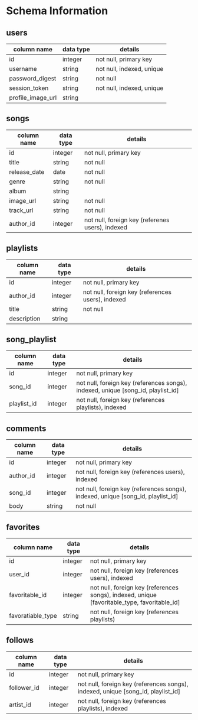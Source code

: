 # Schema Information

## users
column name      | data type | details
-----------------|-----------|-----------------------
id               | integer   | not null, primary key
username         | string    | not null, indexed, unique
password_digest  | string    | not null
session_token    | string    | not null, indexed, unique
profile_image_url| string    |

## songs
column name | data type | details
------------|-----------|-----------------------
id          | integer   | not null, primary key
title       | string    | not null
release_date| date      | not null
genre       | string    | not null
album       | string    |
image_url   | string    | not null
track_url   | string    | not null
author_id   | integer   | not null, foreign key (referenes users), indexed

## playlists
column name | data type | details
------------|-----------|-----------------------
id          | integer   | not null, primary key
author_id   | integer   | not null, foreign key (references users), indexed
title       | string    | not null
description | string    |

## song_playlist
column name | data type | details
------------|-----------|-----------------------
id          | integer   | not null, primary key
song_id     | integer   | not null, foreign key (references songs), indexed, unique [song_id, playlist_id]
playlist_id | integer   | not null, foreign key (references playlists), indexed

## comments
column name | data type | details
------------|-----------|-----------------------
id          | integer   | not null, primary key
author_id   | integer   | not null, foreign key (references users), indexed
song_id     | integer   | not null, foreign key (references songs), indexed, unique [song_id, playlist_id]
body        | string    | not null

## favorites
column name      | data type | details
-----------------|-----------|-----------------------
id               | integer   | not null, primary key
user_id          | integer   | not null, foreign key (references users), indexed
favoritable_id   | integer   | not null, foreign key (references songs), indexed, unique [favoritable_type, favoritable_id]
favoratiable_type| string    | not null, foreign key (references playlists)

## follows
column name | data type | details
------------|-----------|-----------------------
id          | integer   | not null, primary key
follower_id | integer   | not null, foreign key (references songs), indexed, unique [song_id, playlist_id]
artist_id   | integer   | not null, foreign key (references playlists), indexed
